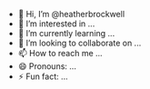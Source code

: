 - 👋 Hi, I’m @heatherbrockwell
- 👀 I’m interested in ...
- 🌱 I’m currently learning ...
- 💞️ I’m looking to collaborate on ...
- 📫 How to reach me ...
- 😄 Pronouns: ...
- ⚡ Fun fact: ...

<!---
heatherbrockwell/heatherbrockwell is a ✨ special ✨ repository because its `README.md` (this file) appears on your GitHub profile.
You can click the Preview link to take a look at your changes.
--->
